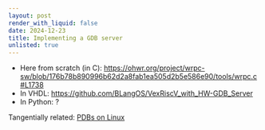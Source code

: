 ```yaml
---
layout: post
render_with_liquid: false
date: 2024-12-23
title: Implementing a GDB server
unlisted: true
---
```


- Here from scratch (in C):
  <https://ohwr.org/project/wrpc-sw/blob/176b78b890996b62d2a8fab1ea505d2b5e586e90/tools/wrpc.c#L1738>
- In VHDL: <https://github.com/BLangOS/VexRiscV_with_HW-GDB_Server>
- In Python: ?

Tangentially related: [PDBs on
Linux](https://arvid.io/2018/05/05/pdbs-on-linux/)
